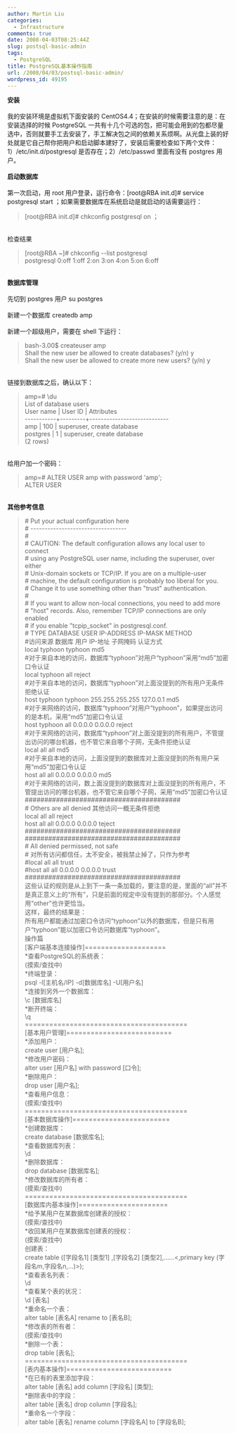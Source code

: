 ```yaml
---
author: Martin Liu
categories:
  - Infrastructure
comments: true
date: 2008-04-03T08:25:44Z
slug: postsql-basic-admin
tags:
  - PostgreSQL
title: PostgreSQL基本操作指南
url: /2008/04/03/postsql-basic-admin/
wordpress_id: 49195
---
```


**安装**<br /><br />我的安装环境是虚拟机下面安装的 CentOS4.4；在安装的时候需要注意的是：在安装选择的时候 PostgreSQL 一共有十几个可选的包，把可能会用到的包都尽量选中，否则就要手工去安装了，手工解决包之间的依赖关系烦啊。从光盘上装的好处就是它自己帮你把用户和启动脚本建好了，安装后需要检查如下两个文件：1）/etc/init.d/postgresql 是否存在；2）/etc/passwd 里面有没有 postgres 用户。<br /><br />**启动数据库**<br /><br />第一次启动，用 root 用户登录，运行命令：[root@RBA init.d]# service postgresql start ；如果需要数据库在系统启动是就启动的话需要运行：<br />

<blockquote>[root@RBA init.d]# chkconfig postgresql on ；</blockquote>

<br />检查结果<br />

<blockquote>[root@RBA ~]# chkconfig --list postgresql<br />postgresql      0:off   1:off   2:on    3:on    4:on    5:on    6:off</blockquote>

<br />**数据库管理**<br /><br />先切到 postgres 用户 su postgres<br /><br />新建一个数据库 createdb amp<br /><br />新建一个超级用户，需要在 shell 下运行：<br />

<blockquote>bash-3.00$ createuser amp<br />Shall the new user be allowed to create databases? (y/n) y<br />Shall the new user be allowed to create more new users? (y/n) y</blockquote>

<br />链接到数据库之后，确认以下：<br />

<blockquote>amp=# \du<br />List of database users<br />User name | User ID |         Attributes<br />-----------+---------+----------------------------<br />amp       |     100 | superuser, create database<br />postgres  |       1 | superuser, create database<br />(2 rows)</blockquote>

<br />给用户加一个密码：<br />

<blockquote>amp=# ALTER USER amp with password 'amp';<br />ALTER USER</blockquote>

<br />**其他参考信息**<br />

<blockquote># Put your actual configuration here<br /># ----------------------------------<br />#<br /># CAUTION: The default configuration allows any local user to connect<br /># using any PostgreSQL user name, including the superuser, over either<br /># Unix-domain sockets or TCP/IP.  If you are on a multiple-user<br /># machine, the default configuration is probably too liberal for you.<br /># Change it to use something other than "trust" authentication.<br />#<br /># If you want to allow non-local connections, you need to add more<br /># "host" records.  Also, remember TCP/IP connections are only enabled<br /># if you enable "tcpip_socket" in postgresql.conf.<br /># TYPE  DATABASE    USER        IP-ADDRESS        IP-MASK           METHOD<br />#访问来源 数据库    用户        IP-地址           子网掩码          认证方式<br />local   typhoon     typhoon                                         md5<br />#对于来自本地的访问，数据库“typhoon”对用户“typhoon”采用“md5”加密口令认证<br />local   typhoon     all                                             reject<br />#对于来自本地的访问，数据库“typhoon”对上面没提到的所有用户无条件拒绝认证<br />host    typhoon     typhoon     255.255.255.255   127.0.0.1         md5<br />#对于来网络的访问，数据库“typhoon”对用户“typhoon”，如果提出访问的是本机，采用“md5”加密口令认证<br />host    typhoon     all         0.0.0.0           0.0.0.0           reject<br />#对于来网络的访问，数据库“typhoon”对上面没提到的所有用户，不管提出访问的哪台机器，也不管它来自哪个子网，无条件拒绝认证<br />local   all         all                                             md5<br />#对于来自本地的访问，上面没提到的数据库对上面没提到的所有用户采用“md5”加密口令认证<br />host    all         all         0.0.0.0           0.0.0.0           md5<br />#对于来网络的访问，数上面没提到的数据库对上面没提到的所有用户，不管提出访问的哪台机器，也不管它来自哪个子网，采用“md5”加密口令认证<br />########################################<br />#   Others are all denied   其他访问一概无条件拒绝<br />local   all         all                                             reject<br />host    all         all         0.0.0.0           0.0.0.0           teject<br />########################################<br />########################################<br />#   All denied permissed, not safe<br />#   对所有访问都信任，太不安全，被我禁止掉了，只作为参考<br />#local   all         all                                             trust<br />#host    all         all         0.0.0.0           0.0.0.0           trust<br />########################################<br />这些认证的规则是从上到下一条一条加载的，要注意的是，里面的“all”并不是真正意义上的“所有”，只是前面的规定中没有提到的那部分。个人感觉用“other”也许更恰当。<br />这样，最终的结果是：<br />所有用户都能通过加密口令访问“typhoon”以外的数据库，但是只有用户“typhoon”能以加密口令访问数据库“typhoon”。<br />操作篇<br />[客户端基本连接操作]====================<br />*查看PostgreSQL的系统表：<br />(摸索/查找中)<br />*终端登录：<br />psql -l[主机名/IP] -d[数据库名] -U[用户名]<br />*连接到另外一个数据库：<br />\c [数据库名]<br />*断开终端：<br />\q<br />========================================<br />[基本用户管理]==========================<br />*添加用户：<br />create user [用户名];<br />*修改用户密码：<br />alter user [用户名] with password [口令];<br />*删除用户：<br />drop user [用户名];<br />*查看用户信息：<br />(摸索/查找中)<br />========================================<br />[基本数据库操作]========================<br />*创建数据库：<br />create database [数据库名];<br />*查看数据库列表：<br />\d<br />*删除数据库：<br />drop database [数据库名];<br />*修改数据库的所有者：<br />(摸索/查找中)<br />========================================<br />[数据库内基本操作]======================<br />*给予某用户在某数据库创建表的授权：<br />(摸索/查找中)<br />*收回某用户在某数据库创建表的授权：<br />(摸索/查找中)<br />创建表：<br />create table ([字段名1] [类型1] <references 关联表名(关联的字段名)>,[字段名2] [类型2],......<,primary key (字段名m,字段名n,...)>);<br />*查看表名列表：<br />\d<br />*查看某个表的状况：<br />\d [表名]<br />*重命名一个表：<br />alter table [表名A] rename to [表名B];<br />*修改表的所有者：<br />(摸索/查找中)<br />*删除一个表：<br />drop table [表名];<br />========================================<br />[表内基本操作]==========================<br />*在已有的表里添加字段：<br />alter table [表名] add column [字段名] [类型];<br />*删除表中的字段：<br />alter table [表名] drop column [字段名];<br />*重命名一个字段：<br />alter table [表名] rename column [字段名A] to [字段名B];</blockquote>
